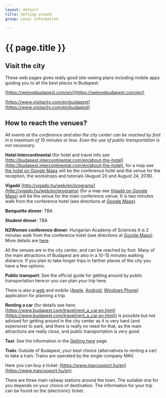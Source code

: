 ```yaml
---
layout: default
title: Getting around
group: Local information

---
```




# {{ page.title }}

## Visit the city
These web pages gives really good site-seeing plans including mobile apps guiding you to all the best places in Budapest:

[https://welovebudapest.com/en/](https://welovebudapest.com/en/)

[https://www.visitacity.com/en/budapest](https://www.visitacity.com/en/budapest)

## How to reach the venues?
*All events at the conference and also the city center can be reached by foot in a maximum of 10 minutes or less. Even the use of public transportation is not necessary.*

**Hotel Intercontinental** (for hotel and travel info see [http://budapest.intercontinental.com/en/about-the-hotel](http://budapest.intercontinental.com/en/about-the-hotel), for a map see [the hotel on Google Maps](https://www.google.hu/maps/place/InterContinental+Budapest/@47.497751,19.047822,17z/data=!3m1!4b1!4m2!3m1!1s0x4741dc3fa58464b9:0x93b34b6fa2fb655f) will be the conference hotel and the venue for the reception, the workshops and tutorials (August 20 and August 24, 2018).


**Vigadó** [http://vigado.hu/web/en/programs](http://vigado.hu/web/en/programs) (for a map see [Vigadó on Google Maps](https://www.google.com/maps/place/Vigad%C3%B3/@47.4958869,19.0472345,17z/data=!3m1!4b1!4m5!3m4!1s0x4741dc409f0b2279:0xc353a407f61bde5c!8m2!3d47.4958869!4d19.0494232)) will be the venue for the main conference venue. It is two minutes walk from the conference hotel (see directions at [Google Maps](https://www.google.com/maps/dir/Budapest,+InterContinental+Budapest,+Ap%C3%A1czai+Csere+J%C3%A1nos+u.+12,+1052/Budapest,+Vigad%C3%B3,+Vigad%C3%B3+t%C3%A9r/@47.4967918,19.0463526,17z/data=!3m1!4b1!4m14!4m13!1m5!1m1!1s0x4741dc3fa58464b9:0x93b34b6fa2fb655f!2m2!1d19.04767!2d47.4977!1m5!1m1!1s0x4741dc409f0b2279:0xc353a407f61bde5c!2m2!1d19.0494232!2d47.4958869!3e2)).

**Banquette dinner**: TBA

**Student dinner**: TBA

**N2Women conference dinner**: Hungarian Academy of Sciences 
It is 2 minutes walk from the conference hotel  (see directions at [Google Maps](https://www.google.com/maps/dir/Budapest,+InterContinental+Budapest,+Ap%C3%A1czai+Csere+J%C3%A1nos+u.+12,+1052/Hungarian+Academy+of+Sciences,+Budapest,+Sz%C3%A9chenyi+Istv%C3%A1n+t%C3%A9r+9,+1051/@47.4994764,19.0449576,17z/data=!3m1!4b1!4m14!4m13!1m5!1m1!1s0x4741dc3fa58464b9:0x93b34b6fa2fb655f!2m2!1d19.04767!2d47.4977!1m5!1m1!1s0x4741dc15e9640d91:0x38b9a91ec78416f4!2m2!1d19.0464429!2d47.5012456!3e2)).
More details are [here]({{site.baseUrl}}/n2women_dinner.html).





All the venues are in the city center, and can be reached by foot. Many of the main attractions of Budapest are also in a 10-15 minutes walking distance. 
If you plan to take longer trips in farther places of the city you have a few options:


**Public transport**: See the official guide for getting around by public transportation here:or you can plan your trip here.

There is also a [web](http://futar.bkk.hu/?map=13/47.501/19.053&layers=GSVB ) and mobile ([Apple](https://itunes.apple.com/us/app/bkk-futar/id916193835), [Android](https://play.google.com/store/apps/details?id=hu.webvalto.bkkfutar), [Windows Phone](https://www.microsoft.com/hu-hu/p/bkk-futar/9wzdncrdm4h6?rtc=1)) application for planning a trip.

**Renting a car** (for details see here: [https://www.budapest.com/travel/rent_a_car.en.html](https://www.budapest.com/travel/rent_a_car.en.html)) is possible but not advised for getting around in the city center as it is very hard (and expensive) to park, and there is really no need for that, as the main attractions are really close, and public transportation is very good. 


**Taxi**: See the information in the [Getting here]({{site.baseUrl}}/getting_here.html) page.


**Train**: Outside of Budapest, your best choice (alternatives to renting a car) to take a train. Trains are operated by the single company MAV. 

Here you can buy a ticket: [https://www.mavcsoport.hu/en](https://www.mavcsoport.hu/en). 

There are three main railway stations around the town. The suitable one for you depends on your choice of destination. The information for your trip can be found on the (electronic) ticket.
